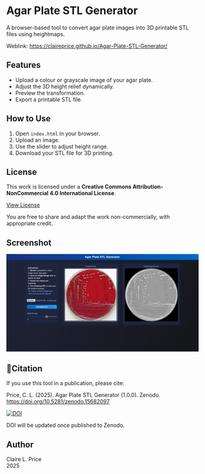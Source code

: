 # Agar Plate STL Generator

A browser-based tool to convert agar plate images into 3D printable STL files using heightmaps.

Weblink: https://claireprice.github.io/Agar-Plate-STL-Generator/

## Features

- Upload a colour or grayscale image of your agar plate.
- Adjust the 3D height relief dynamically.
- Preview the transformation.
- Export a printable STL file.

## How to Use

1. Open `index.html` in your browser.
2. Upload an image.
3. Use the slider to adjust height range.
4. Download your STL file for 3D printing.

## License

This work is licensed under a **Creative Commons Attribution-NonCommercial 4.0 International License**.

[View License](https://creativecommons.org/licenses/by-nc/4.0/)

You are free to share and adapt the work non-commercially, with appropriate credit.

## Screenshot

![screenshot](thumbnail.png)

## 📖Citation

If you use this tool in a publication, please cite:

Price, C. L. (2025). Agar Plate STL Generator (1.0.0). Zenodo. https://doi.org/10.5281/zenodo.15682097

[![DOI](https://zenodo.org/badge/DOI/10.5281/zenodo.15682097.svg)](https://doi.org/10.5281/zenodo.15682097)


DOI will be updated once published to Zenodo.

## Author

Claire L. Price  
2025


